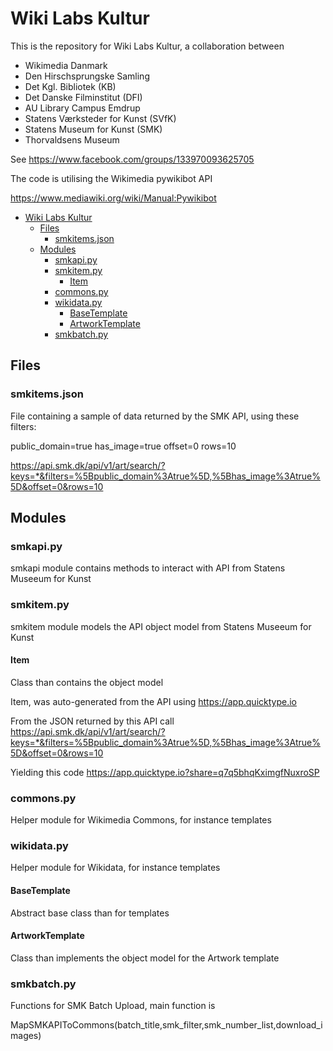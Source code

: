 # Wiki Labs Kultur
This is the repository for Wiki Labs Kultur, a collaboration between 
- Wikimedia Danmark 
- Den Hirschsprungske Samling 
- Det Kgl. Bibliotek (KB)
- Det Danske Filminstitut (DFI) 
- AU Library Campus Emdrup
- Statens Værksteder for Kunst (SVfK)
- Statens Museum for Kunst (SMK)
- Thorvaldsens Museum

See https://www.facebook.com/groups/133970093625705

The code is utilising the Wikimedia pywikibot API

https://www.mediawiki.org/wiki/Manual:Pywikibot

- [Wiki Labs Kultur](#wiki-labs-kultur)
  - [Files](#files)
    - [smkitems.json](#smkitemsjson)
  - [Modules](#modules)
    - [smkapi.py](#smkapipy)
    - [smkitem.py](#smkitempy)
      - [Item](#item)
    - [commons.py](#commonspy)
    - [wikidata.py](#wikidatapy)
      - [BaseTemplate](#basetemplate)
      - [ArtworkTemplate](#artworktemplate)
    - [smkbatch.py](#smkbatchpy)

## Files
### smkitems.json
File containing a sample of data returned by the SMK API, using these filters:

public_domain=true
has_image=true
offset=0
rows=10 

https://api.smk.dk/api/v1/art/search/?keys=*&filters=%5Bpublic_domain%3Atrue%5D,%5Bhas_image%3Atrue%5D&offset=0&rows=10

## Modules
### smkapi.py

smkapi module contains methods to interact with API from Statens Museeum for Kunst

### smkitem.py

smkitem module models the API object model from Statens Museeum for Kunst

#### Item
Class than contains the object model

Item, was auto-generated from the API using https://app.quicktype.io

From the JSON returned by this API call
https://api.smk.dk/api/v1/art/search/?keys=*&filters=%5Bpublic_domain%3Atrue%5D,%5Bhas_image%3Atrue%5D&offset=0&rows=10
  
Yielding this code
https://app.quicktype.io?share=q7q5bhqKximgfNuxroSP

### commons.py
Helper module for Wikimedia Commons, for instance templates

### wikidata.py
Helper module for Wikidata, for instance templates

#### BaseTemplate
Abstract base class than for templates 

#### ArtworkTemplate
Class than implements the object model for the Artwork template 

### smkbatch.py
Functions for SMK Batch Upload, main function is

MapSMKAPIToCommons(batch_title,smk_filter,smk_number_list,download_images)

